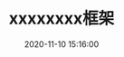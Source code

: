 ---
title: xxxxxxxx框架
date: 2020-11-10 15:16:00
sidebar: "auto"
categories:
  - Python
tags: 
  - Python
---